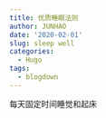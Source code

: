 ```yaml
---
title: 优质睡眠法则
author: JUNHAO
date: '2020-02-01'
slug: sleep well
categories:
  - Hugo
tags:
  - blogdown
---
```

每天固定时间睡觉和起床
